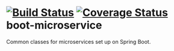 [![Build Status](https://travis-ci.org/4finance/boot-microservice.svg?branch=master)](https://travis-ci.org/4finance/boot-microservice)
[![Coverage Status](https://coveralls.io/repos/4finance/boot-microservice/badge.png)](https://coveralls.io/r/4finance/boot-microservice)
boot-microservice
=================

Common classes for microservices set up on Spring Boot.
